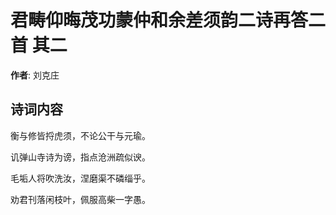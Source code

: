 # 君畴仰晦茂功蒙仲和余差须韵二诗再答二首  其二

**作者**: 刘克庄

## 诗词内容

衡与修皆捋虎须，不论公干与元瑜。

讥弹山寺诗为谤，指点沧洲疏似谀。

毛垢人将吹洗汝，涅磨渠不磷缁乎。

劝君刊落闲枝叶，佩服高柴一字愚。

